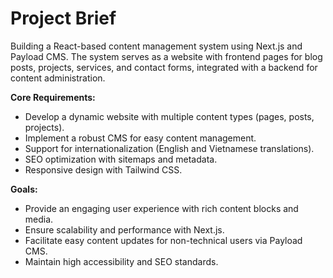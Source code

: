 # Project Brief

Building a React-based content management system using Next.js and Payload CMS. The system serves as a website with frontend pages for blog posts, projects, services, and contact forms, integrated with a backend for content administration.

**Core Requirements:**
- Develop a dynamic website with multiple content types (pages, posts, projects).
- Implement a robust CMS for easy content management.
- Support for internationalization (English and Vietnamese translations).
- SEO optimization with sitemaps and metadata.
- Responsive design with Tailwind CSS.

**Goals:**
- Provide an engaging user experience with rich content blocks and media.
- Ensure scalability and performance with Next.js.
- Facilitate easy content updates for non-technical users via Payload CMS.
- Maintain high accessibility and SEO standards.
